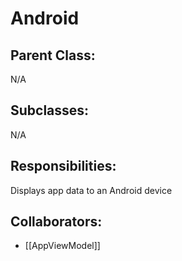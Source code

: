 # Android

## Parent Class:
N/A

## Subclasses:
N/A

## Responsibilities:
Displays app data to an Android device

## Collaborators:
- [[AppViewModel]]